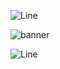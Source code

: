 



![Line](https://github.com/user-attachments/assets/613229a3-0e18-4efb-af72-4d577f5a1a5f)

![banner](https://github.com/user-attachments/assets/cbcdf4cc-66c4-490c-9c2e-21e39318ee6c)

![Line](https://github.com/user-attachments/assets/613229a3-0e18-4efb-af72-4d577f5a1a5f)
